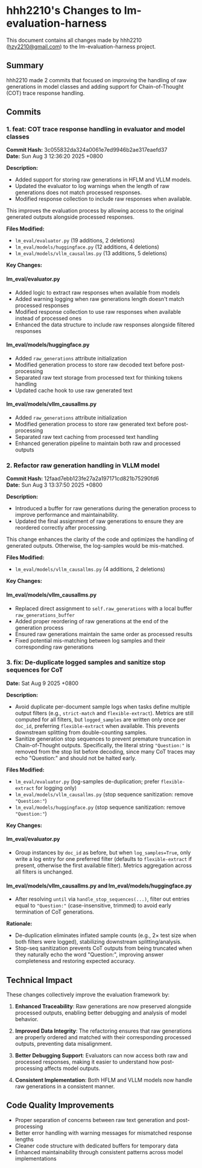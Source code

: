 # hhh2210's Changes to lm-evaluation-harness

This document contains all changes made by hhh2210 (hzy2210@gmail.com) to the lm-evaluation-harness project.

## Summary

hhh2210 made 2 commits that focused on improving the handling of raw generations in model classes and adding support for Chain-of-Thought (COT) trace response handling.

## Commits

### 1. feat: COT trace response handling in evaluator and model classes
**Commit Hash:** 3c055832da324a0061e7ed9946b2ae317eaefd37  
**Date:** Sun Aug 3 12:36:20 2025 +0800

**Description:**
- Added support for storing raw generations in HFLM and VLLM models.
- Updated the evaluator to log warnings when the length of raw generations does not match processed responses.
- Modified response collection to include raw responses when available.

This improves the evaluation process by allowing access to the original generated outputs alongside processed responses.

**Files Modified:**
- `lm_eval/evaluator.py` (19 additions, 2 deletions)
- `lm_eval/models/huggingface.py` (12 additions, 4 deletions)  
- `lm_eval/models/vllm_causallms.py` (13 additions, 5 deletions)

**Key Changes:**

#### lm_eval/evaluator.py
- Added logic to extract raw responses when available from models
- Added warning logging when raw generations length doesn't match processed responses
- Modified response collection to use raw responses when available instead of processed ones
- Enhanced the data structure to include raw responses alongside filtered responses

#### lm_eval/models/huggingface.py
- Added `raw_generations` attribute initialization
- Modified generation process to store raw decoded text before post-processing
- Separated raw text storage from processed text for thinking tokens handling
- Updated cache hook to use raw generated text

#### lm_eval/models/vllm_causallms.py
- Added `raw_generations` attribute initialization
- Modified generation process to store raw generated text before post-processing
- Separated raw text caching from processed text handling
- Enhanced generation pipeline to maintain both raw and processed outputs

### 2. Refactor raw generation handling in VLLM model
**Commit Hash:** 12faad7ebb123fe27a2a197171cd821b75290fd6  
**Date:** Sun Aug 3 13:37:50 2025 +0800

**Description:**
- Introduced a buffer for raw generations during the generation process to improve performance and maintainability.
- Updated the final assignment of raw generations to ensure they are reordered correctly after processing.

This change enhances the clarity of the code and optimizes the handling of generated outputs. Otherwise, the log-samples would be mis-matched.

**Files Modified:**
- `lm_eval/models/vllm_causallms.py` (4 additions, 2 deletions)

**Key Changes:**

#### lm_eval/models/vllm_causallms.py
- Replaced direct assignment to `self.raw_generations` with a local buffer `raw_generations_buffer`
- Added proper reordering of raw generations at the end of the generation process
- Ensured raw generations maintain the same order as processed results
- Fixed potential mis-matching between log samples and their corresponding raw generations

### 3. fix: De-duplicate logged samples and sanitize stop sequences for CoT
**Date:** Sat Aug 9 2025 +0800

**Description:**
- Avoid duplicate per-document sample logs when tasks define multiple output filters (e.g., `strict-match` and `flexible-extract`). Metrics are still computed for all filters, but `logged_samples` are written only once per `doc_id`, preferring `flexible-extract` when available. This prevents downstream splitting from double-counting samples.
- Sanitize generation stop sequences to prevent premature truncation in Chain-of-Thought outputs. Specifically, the literal string `"Question:"` is removed from the stop list before decoding, since many CoT traces may echo "Question:" and should not be halted early.

**Files Modified:**
- `lm_eval/evaluator.py` (log-samples de-duplication; prefer `flexible-extract` for logging only)
- `lm_eval/models/vllm_causallms.py` (stop sequence sanitization: remove `"Question:"`)
- `lm_eval/models/huggingface.py` (stop sequence sanitization: remove `"Question:"`)

**Key Changes:**

#### lm_eval/evaluator.py
- Group instances by `doc_id` as before, but when `log_samples=True`, only write a log entry for one preferred filter (defaults to `flexible-extract` if present, otherwise the first available filter). Metrics aggregation across all filters is unchanged.

#### lm_eval/models/vllm_causallms.py and lm_eval/models/huggingface.py
- After resolving `until` via `handle_stop_sequences(...)`, filter out entries equal to `"Question:"` (case-insensitive, trimmed) to avoid early termination of CoT generations.

**Rationale:**
- De-duplication eliminates inflated sample counts (e.g., 2× test size when both filters were logged), stabilizing downstream splitting/analysis.
- Stop-seq sanitization prevents CoT outputs from being truncated when they naturally echo the word "Question:", improving answer completeness and restoring expected accuracy.

## Technical Impact

These changes collectively improve the evaluation framework by:

1. **Enhanced Traceability**: Raw generations are now preserved alongside processed outputs, enabling better debugging and analysis of model behavior.

2. **Improved Data Integrity**: The refactoring ensures that raw generations are properly ordered and matched with their corresponding processed outputs, preventing data misalignment.

3. **Better Debugging Support**: Evaluators can now access both raw and processed responses, making it easier to understand how post-processing affects model outputs.

4. **Consistent Implementation**: Both HFLM and VLLM models now handle raw generations in a consistent manner.

## Code Quality Improvements

- Proper separation of concerns between raw text generation and post-processing
- Better error handling with warning messages for mismatched response lengths  
- Cleaner code structure with dedicated buffers for temporary data
- Enhanced maintainability through consistent patterns across model implementations